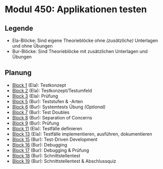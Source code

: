 # Modul 450: Applikationen testen

## Legende

- Ela-Blöcke: Sind eigene Theorieblöcke ohne _(zusätzliche)_ Unterlagen und ohne Übungen
- Bur-Blöcke: Sind Theorieblöcke mit zusätzlichen Unterlagen und Übungen

## Planung

- [Block 1](../Theory/B1.md) (Ela): Testkonzept
- [Block 2](../Theory/B2.md) (Ela): Testkonzept/Testumfeld
- [Block 3](../Theory/B3.md) (Ela): Prüfung
- [Block 5](../Theory/B5.md) (Bur): Teststufen & -Arten
- [Block 6](../Theory/B6.md) (Bur): Systemtests Übung _(Optional)_
- [Block 7](../Theory/B7.md) (Bur): Test Doubles
- [Block 8](../Theory/B8.md) (Bur): Separation of Concerns
- [Block 9](../Theory/B9.md) (Bur): Prüfung
- [Block 11](../Theory/B11.md) (Ela): Testfälle definieren
- [Block 13](../Theory/B13.md) (Ela): Testfälle implementieren, ausführen, dokumentieren
- [Block 15](../Theory/B15.md) (Bur): Test-Driven Development
- [Block 16](../Theory/B16.md) (Bur): Debugging
- [Block 17](../Theory/B17.md) (Bur): Debugging & Prüfung
- [Block 18](../Theory/B18.md) (Bur): Schnittstellentest
- [Block 19](../Theory/B19.md) (Bur): Schnittstellentest & Abschlussquiz
